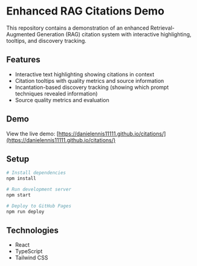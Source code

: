 # Enhanced RAG Citations Demo

This repository contains a demonstration of an enhanced Retrieval-Augmented Generation (RAG) citation system with interactive highlighting, tooltips, and discovery tracking.

## Features

- Interactive text highlighting showing citations in context
- Citation tooltips with quality metrics and source information
- Incantation-based discovery tracking (showing which prompt techniques revealed information)
- Source quality metrics and evaluation

## Demo

View the live demo: [https://danielennis11111.github.io/citations/](https://danielennis11111.github.io/citations/)

## Setup

```bash
# Install dependencies
npm install

# Run development server
npm start

# Deploy to GitHub Pages
npm run deploy
```

## Technologies

- React
- TypeScript
- Tailwind CSS 